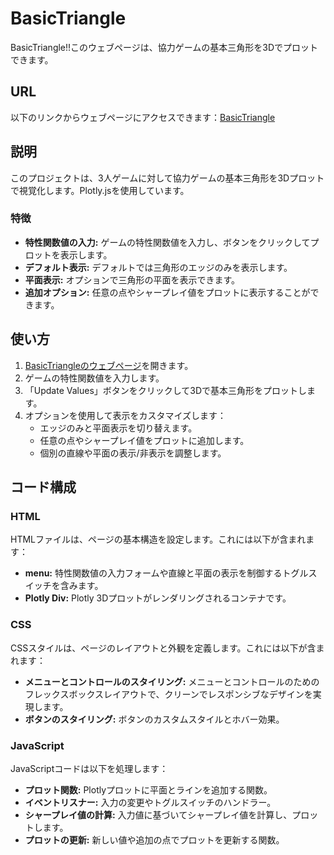 # BasicTriangle

BasicTriangle!!このウェブページは、協力ゲームの基本三角形を3Dでプロットできます。

## URL

以下のリンクからウェブページにアクセスできます：[BasicTriangle](https://sites.google.com/view/basictriangle/home)

## 説明

このプロジェクトは、3人ゲームに対して協力ゲームの基本三角形を3Dプロットで視覚化します。Plotly.jsを使用しています。

### 特徴

- **特性関数値の入力:** ゲームの特性関数値を入力し、ボタンをクリックしてプロットを表示します。
- **デフォルト表示:** デフォルトでは三角形のエッジのみを表示します。
- **平面表示:** オプションで三角形の平面を表示できます。
- **追加オプション:** 任意の点やシャープレイ値をプロットに表示することができます。

## 使い方

1. [BasicTriangleのウェブページ](https://sites.google.com/view/basictriangle/home)を開きます。
2. ゲームの特性関数値を入力します。
3. 「Update Values」ボタンをクリックして3Dで基本三角形をプロットします。
4. オプションを使用して表示をカスタマイズします：
   - エッジのみと平面表示を切り替えます。
   - 任意の点やシャープレイ値をプロットに追加します。
   - 個別の直線や平面の表示/非表示を調整します。

## コード構成

### HTML

HTMLファイルは、ページの基本構造を設定します。これには以下が含まれます：
- **menu:** 特性関数値の入力フォームや直線と平面の表示を制御するトグルスイッチを含みます。
- **Plotly Div:** Plotly 3Dプロットがレンダリングされるコンテナです。

### CSS

CSSスタイルは、ページのレイアウトと外観を定義します。これには以下が含まれます：
- **メニューとコントロールのスタイリング:** メニューとコントロールのためのフレックスボックスレイアウトで、クリーンでレスポンシブなデザインを実現します。
- **ボタンのスタイリング:** ボタンのカスタムスタイルとホバー効果。

### JavaScript

JavaScriptコードは以下を処理します：
- **プロット関数:** Plotlyプロットに平面とラインを追加する関数。
- **イベントリスナー:** 入力の変更やトグルスイッチのハンドラー。
- **シャープレイ値の計算:** 入力値に基づいてシャープレイ値を計算し、プロットします。
- **プロットの更新:** 新しい値や追加の点でプロットを更新する関数。